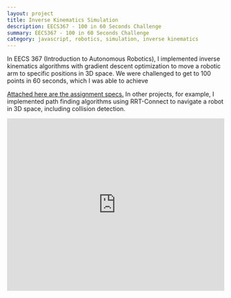 ```yaml
---
layout: project
title: Inverse Kinematics Simulation
description: EECS367 - 100 in 60 Seconds Challenge
summary: EECS367 - 100 in 60 Seconds Challenge
category: javascript, robotics, simulation, inverse kinematics
---
```


In EECS 367 (Introduction to Autonomous Robotics), I implemented inverse kinematics algorithms with gradient descent optimization to move a robotic arm to specific positions in 3D space.  We were challenged to get to 100 points in 60 seconds, which I was able to achieve

<a href="/assets/html/eecs367_assignments.htm" target="_blank">Attached here are the assignment specs.</a>  In other projects, for example, I implemented path finding algorithms using RRT-Connect to navigate a robot in 3D space, including collision detection.


<style>
html, body {
    height:100%;
    width:100%;
    margin:0;
}
.h_iframe iframe {
    width:100%;
    height:100%;
}
.h_iframe {
    height: 400px;
    width:100%;
}
</style>
<div class="h_iframe">
    <iframe src="https://drive.google.com/file/d/147BJ8Ax-H_tG7QDbGKkb3kFrpw1Gz13D/preview" frameborder="0" allowfullscreen></iframe>
</div>



